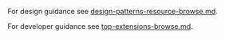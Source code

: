 
For design guidance see [design-patterns-resource-browse.md](design-patterns-resource-browse.md). 

For developer guidance see [top-extensions-browse.md](top-extensions-browse.md). 
